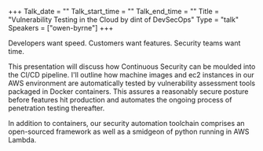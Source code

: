 +++
Talk_date = ""
Talk_start_time = ""
Talk_end_time = ""
Title = "Vulnerability Testing in the Cloud by dint of DevSecOps"
Type = "talk"
Speakers = ["owen-byrne"]
+++

<p>Developers want speed. Customers want features. Security teams want time.</p>

<p>This presentation will discuss how Continuous Security can be moulded into the CI/CD pipeline. I'll outline how machine images and ec2 instances in our AWS environment are automatically tested by vulnerability assessment tools packaged in Docker containers. This assures a reasonably secure posture before features hit production and automates the ongoing process of penetration testing thereafter.</p>

<p>In addition to containers, our security automation toolchain comprises an open-sourced framework as well as a smidgeon of python running in AWS Lambda.</p>
